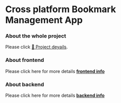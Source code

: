 # Cross platform Bookmark Management App
### About the whole project
Please click [📄 Project deyails](https://github.com/MeditatorE/Cross-platform-Bookmark-Management-App/blob/main/CoHub.pdf).
### About frontend
Please click here for more details [**frontend info**](https://github.com/MeditatorE/Cross-platform-Bookmark-Management-App/tree/main/CPBM_frontend)

### About backend
Please click here for more details [**backend info**](https://github.com/MeditatorE/Cross-platform-Bookmark-Management-App/tree/main/CPBM_backend)
